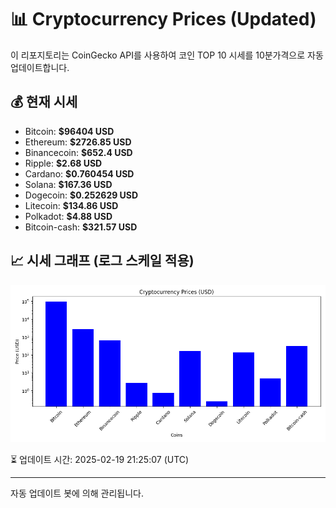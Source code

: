 
# 📊 Cryptocurrency Prices (Updated)

이 리포지토리는 CoinGecko API를 사용하여 코인 TOP 10 시세를 10분가격으로 자동 업데이트합니다.

## 💰 현재 시세
- Bitcoin: **$96404 USD**
- Ethereum: **$2726.85 USD**
- Binancecoin: **$652.4 USD**
- Ripple: **$2.68 USD**
- Cardano: **$0.760454 USD**
- Solana: **$167.36 USD**
- Dogecoin: **$0.252629 USD**
- Litecoin: **$134.86 USD**
- Polkadot: **$4.88 USD**
- Bitcoin-cash: **$321.57 USD**

## 📈 시세 그래프 (로그 스케일 적용)
![Crypto Prices](crypto_prices.png)

⏳ 업데이트 시간: 2025-02-19 21:25:07 (UTC)

---
자동 업데이트 봇에 의해 관리됩니다.
